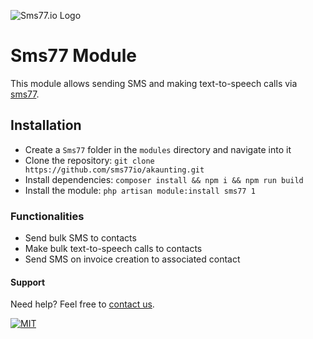 ![Sms77.io Logo](https://www.sms77.io/wp-content/uploads/2019/07/sms77-Logo-400x79.png "Sms77.io Logo")

# Sms77 Module

This module allows sending SMS and making text-to-speech calls
via [sms77](https://www.sms77.io/).

## Installation

- Create a `Sms77` folder in the `modules` directory and navigate into it
- Clone the repository: `git clone https://github.com/sms77io/akaunting.git`
- Install dependencies: `composer install && npm i && npm run build`
- Install the module: `php artisan module:install sms77 1`

### Functionalities
- Send bulk SMS to contacts
- Make bulk text-to-speech calls to contacts
- Send SMS on invoice creation to associated contact

#### Support

Need help? Feel free to [contact us](https://www.sms77.io/en/company/contact/).

[![MIT](https://img.shields.io/badge/License-MIT-teal.svg)](LICENSE)
